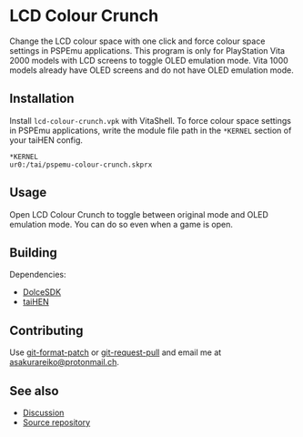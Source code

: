 # LCD Colour Crunch

Change the LCD colour space with one click and force colour space settings in PSPEmu applications. This program is only for PlayStation Vita 2000 models with LCD screens to toggle OLED emulation mode. Vita 1000 models already have OLED screens and do not have OLED emulation mode.

## Installation

Install `lcd-colour-crunch.vpk` with VitaShell. To force colour space settings in PSPEmu applications, write the module file path in the `*KERNEL` section of your taiHEN config.

```
*KERNEL
ur0:/tai/pspemu-colour-crunch.skprx
```

## Usage

Open LCD Colour Crunch to toggle between original mode and OLED emulation mode. You can do so even when a game is open.

## Building

Dependencies:

- [DolceSDK](https://forum.devchroma.nl/index.php/topic,129.0.html)
- [taiHEN](https://git.shotatoshounenwachigau.moe/vita/taihen)

## Contributing

Use [git-format-patch](https://www.git-scm.com/docs/git-format-patch) or [git-request-pull](https://www.git-scm.com/docs/git-request-pull) and email me at <asakurareiko@protonmail.ch>.

## See also

- [Discussion](https://forum.devchroma.nl/index.php/topic,201.0.html)
- [Source repository](https://git.shotatoshounenwachigau.moe/vita/lcd-colour-crunch)
